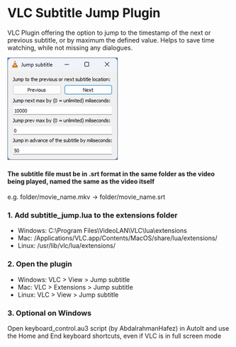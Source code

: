 # VLC Subtitle Jump Plugin
VLC Plugin offering the option to jump to the timestamp of the next or previous subtitle, or by maximum the defined value.
Helps to save time watching, while not missing any dialogues.

<p float="left">
<img src="https://raw.githubusercontent.com/fireinureeyes/vlc-subtitle-jump/refs/heads/main/plugin-screenshot.png">
</p>

#### The subtitle file must be in .srt format in the same folder as the video being played, named the same as the video itself
e.g. folder/movie_name.mkv -> folder/movie_name.srt

### 1. Add subtitle_jump.lua to the extensions folder
- Windows: C:\Program Files\VideoLAN\VLC\lua\extensions
- Mac: /Applications/VLC.app/Contents/MacOS/share/lua/extensions/
- Linux: /usr/lib/vlc/lua/extensions/

### 2. Open the plugin
- Windows: VLC > View > Jump subtitle
- Mac: VLC > Extensions > Jump subtitle
- Linux: VLC > View > Jump subtitle

### 3. Optional on Windows
Open keyboard_control.au3 script (by AbdalrahmanHafez) in AutoIt and use the Home and End keyboard shortcuts, even if VLC is in full screen mode 
